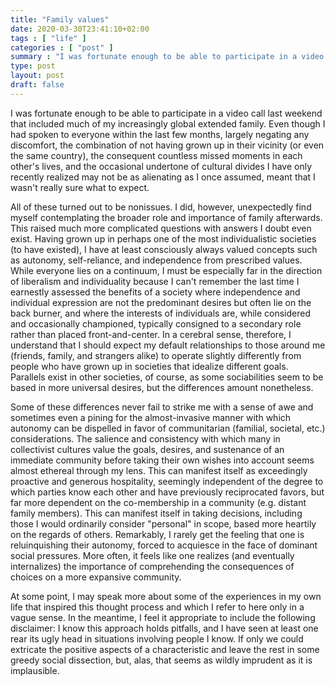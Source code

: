 ```yaml
---
title: "Family values"
date: 2020-03-30T23:41:10+02:00
tags : [ "life" ]
categories : [ "post" ]
summary : "I was fortunate enough to be able to participate in a video call last weekend that included much of my increasingly global extended family."
type: post
layout: post
draft: false
---
```


I was fortunate enough to be able to participate in a video call last weekend that included much of my increasingly global extended family. Even though I had spoken to everyone within the last few months, largely negating any discomfort, the combination of not having grown up in their vicinity (or even the same country), the consequent countless missed moments in each other's lives, and the occasional undertone of cultural divides I have only recently realized may not be as alienating as I once assumed, meant that I wasn't really sure what to expect.

All of these turned out to be nonissues. I did, however, unexpectedly find myself contemplating the broader role and importance of family afterwards. This raised much more complicated questions with answers I doubt even exist. Having grown up in perhaps one of the most individualistic societies (to have existed), I have at least consciously always valued concepts such as autonomy, self-reliance, and independence from prescribed values. While everyone lies on a continuum, I must be especially far in the direction of liberalism and individuality because I can't remember the last time I earnestly assessed the benefits of a society where independence and individual expression are not the predominant desires but often lie on the back burner, and where the interests of individuals are, while considered and occasionally championed, typically consigned to a secondary role rather than placed front-and-center. In a cerebral sense, therefore, I understand that I should expect my default relationships to those around me (friends, family, and strangers alike) to operate slightly differently from people who have grown up in societies that idealize different goals. Parallels exist in other societies, of course, as some sociabilities seem to be based in more universal desires, but the differences amount nonetheless.

Some of these differences never fail to strike me with a sense of awe and sometimes even a pining for the almost-invasive manner with which autonomy can be dispelled in favor of communitarian (familial, societal, etc.) considerations. The salience and consistency with which many in collectivist cultures value the goals, desires, and sustenance of an immediate community before taking their own wishes into account seems almost ethereal through my lens. This can manifest itself as exceedingly proactive and generous hospitality, seemingly independent of the degree to which parties know each other and have previously reciprocated favors, but far more dependent on the co-membership in a community (e.g. distant family members). This can manifest itself in taking decisions, including those I would ordinarily consider "personal" in scope, based more heartily on the regards of others. Remarkably, I rarely get the feeling that one is reluinquishing their autonomy, forced to acquiesce in the face of dominant social pressures. More often, it feels like one realizes (and eventually internalizes) the importance of comprehending the consequences of choices on a more expansive community.

At some point, I may speak more about some of the experiences in my own life that inspired this thought process and which I refer to here only in a vague sense. In the meantime, I feel it appropriate to include the following disclaimer: I know this approach holds pitfalls, and I have seen at least one rear its ugly head in situations involving people I know. If only we could extricate the positive aspects of a characteristic and leave the rest in some greedy social dissection, but, alas, that seems as wildly imprudent as it is implausible.
